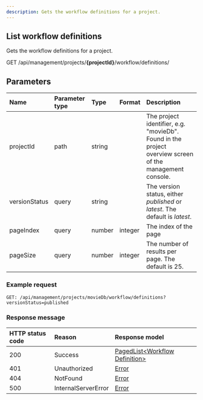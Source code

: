 ```yaml
---
description: Gets the workflow definitions for a project.
---
```

## List workflow definitions

Gets the workflow definitions for a project.

<span class="label label--get">GET</span> /api/management/projects/**{projectId}**/workflow/definitions/

## Parameters

| Name | Parameter type | Type | Format | Description |
|:-|:-|:-|:-|:-|
| projectId | path | string |  | The project identifier, e.g. "movieDb". Found in the project overview screen of the management console. |
| versionStatus | query | string |  | The version status, either *published* or *latest*. The default is *latest*. |
| pageIndex | query | number | integer | The index of the page |
| pageSize | query | number | integer | The number of results per page. The default is 25. |

### Example request

```http
GET: /api/management/projects/movieDb/workflow/definitions?versionStatus=published
```

### Response message

| HTTP status code | Reason              | Response model                               |
|:-----------------|:--------------------|:---------------------------------------------|
| 200              | Success             | [PagedList&lt;Workflow Definition&gt;](/model/workflow-definition.md) |
| 401              | Unauthorized        | [Error](/key-concepts/errors.md)             |
| 404              | NotFound            | [Error](/key-concepts/errors.md)             |
| 500              | InternalServerError | [Error](/key-concepts/errors.md)             |

